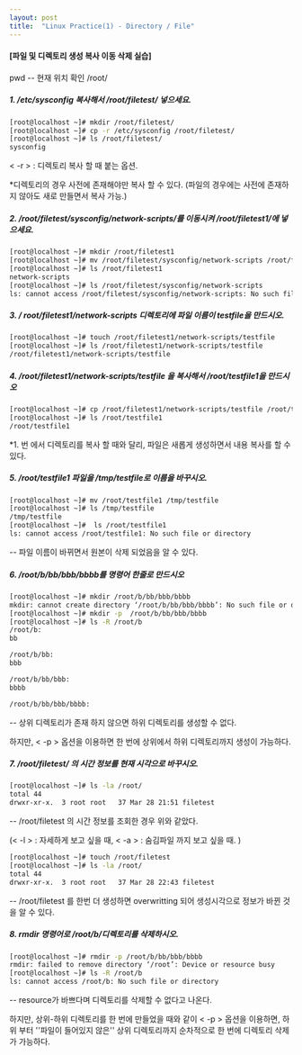 ```yaml
---
layout: post
title:  "Linux Practice(1) - Directory / File"
---
```


#### [파일 및 디렉토리 생성 복사 이동 삭제 실습]



pwd -- 현재 위치 확인
/root/



##### 1. /etc/sysconfig 복사해서 /root/filetest/ 넣으세요.

```bash
[root@localhost ~]# mkdir /root/filetest/
[root@localhost ~]# cp -r /etc/sysconfig /root/filetest/
[root@localhost ~]# ls /root/filetest/
sysconfig
```

< -r > : 디렉토리 복사 할 때 붙는 옵션.

*디렉토리의 경우 사전에 존재해야만 복사 할 수 있다. (파일의 경우에는 사전에 존재하지 않아도 새로 만들면서 복사 가능.)





##### 2.  /root/filetest/sysconfig/network-scripts/를 이동시켜 /root/filetest1/에 넣으세요.

```bash
[root@localhost ~]# mkdir /root/filetest1
[root@localhost ~]# mv /root/filetest/sysconfig/network-scripts /root/filetest1
[root@localhost ~]# ls /root/filetest1
network-scripts
[root@localhost ~]# ls /root/filetest/sysconfig/network-scripts
ls: cannot access /root/filetest/sysconfig/network-scripts: No such file or directory
```




##### 3. / root/filetest1/network-scripts 디렉토리에 파일 이름이 testfile을 만드시오.

```bash
[root@localhost ~]# touch /root/filetest1/network-scripts/testfile
[root@localhost ~]# ls /root/filetest1/network-scripts/testfile
/root/filetest1/network-scripts/testfile
```





##### 4. /root/filetest1/network-scripts/testfile 을 복사해서 /root/testfile1을 만드시오

```bash
[root@localhost ~]# cp /root/filetest1/network-scripts/testfile /root/testfile1
[root@localhost ~]# ls /root/testfile1
/root/testfile1
```

*1. 번 에서 디렉토리를 복사 할 때와 달리, 파일은 새롭게 생성하면서 내용 복사를 할 수 있다.





##### 5. /root/testfile1 파일을 /tmp/testfile로 이름을 바꾸시오.

```bash
[root@localhost ~]# mv /root/testfile1 /tmp/testfile
[root@localhost ~]# ls /tmp/testfile
/tmp/testfile 
[root@localhost ~]#  ls /root/testfile1
ls: cannot access /root/testfile1: No such file or directory 
```

-- 파일 이름이  바뀌면서 원본이 삭제 되었음을 알 수 있다.





##### 6. /root/b/bb/bbb/bbbb를 명령어 한줄로 만드시오

```bash
[root@localhost ~]# mkdir /root/b/bb/bbb/bbbb
mkdir: cannot create directory ‘/root/b/bb/bbb/bbbb’: No such file or directory
[root@localhost ~]# mkdir -p  /root/b/bb/bbb/bbbb
[root@localhost ~]# ls -R /root/b
/root/b:
bb

/root/b/bb:
bbb

/root/b/bb/bbb:
bbbb

/root/b/bb/bbb/bbbb:
```

-- 상위 디렉토리가 존재 하지 않으면 하위 디렉토리를 생성할 수 없다.

하지만, < -p > 옵션을 이용하면 한 번에 상위에서 하위 디렉토리까지 생성이 가능하다.





##### 7. /root/filetest/ 의 시간 정보를 현재 시각으로 바꾸시오.

```bash
[root@localhost ~]# ls -la /root/
total 44
drwxr-xr-x.  3 root root   37 Mar 28 21:51 filetest
```

-- /root/filetest 의 시간 정보를 조회한 경우 위와 같았다. 

(< -l > :  자세하게 보고 싶을 때, < -a > : 숨김파일 까지 보고 싶을 때. )

```bash
[root@localhost ~]# touch /root/filetest
[root@localhost ~]# ls -la /root/
total 44
drwxr-xr-x.  3 root root   37 Mar 28 22:43 filetest
```

-- /root/filetest 를 한번 더 생성하면 overwritting 되어 생성시각으로 정보가 바뀐 것을 알 수 있다.





##### 8. rmdir 명령어로 /root/b/디렉토리를 삭제하시오.

```bash
[root@localhost ~]# rmdir -p /root/b/bb/bbb/bbbb
rmdir: failed to remove directory ‘/root’: Device or resource busy
[root@localhost ~]# ls -R /root/b
ls: cannot access /root/b: No such file or directory
```

-- resource가 바쁘다며 디렉토리를 삭제할 수 없다고 나온다. 

하지만, 상위-하위 디렉토리를 한 번에 만들었을 때와 같이 < -p > 옵션을 이용하면, 하위 부터 ''파일이 들어있지 않은'' 상위 디렉토리까지 순차적으로 한 번에 디렉토리 삭제가 가능하다. 

